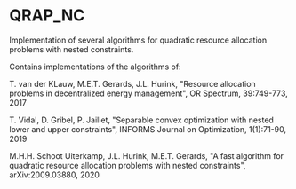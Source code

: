 # QRAP_NC
Implementation of several algorithms for quadratic resource allocation problems with nested constraints.

Contains implementations of the algorithms of:

T. van der KLauw, M.E.T. Gerards, J.L. Hurink, "Resource allocation problems in decentralized energy management", OR Spectrum, 39:749-773, 2017

T. Vidal, D. Gribel, P. Jaillet, "Separable convex optimization with nested lower and upper constraints", INFORMS Journal on Optimization, 1(1):71-90, 2019

M.H.H. Schoot Uiterkamp, J.L. Hurink, M.E.T. Gerards, "A fast algorithm for quadratic resource allocation problems with nested constraints", arXiv:2009.03880, 2020
